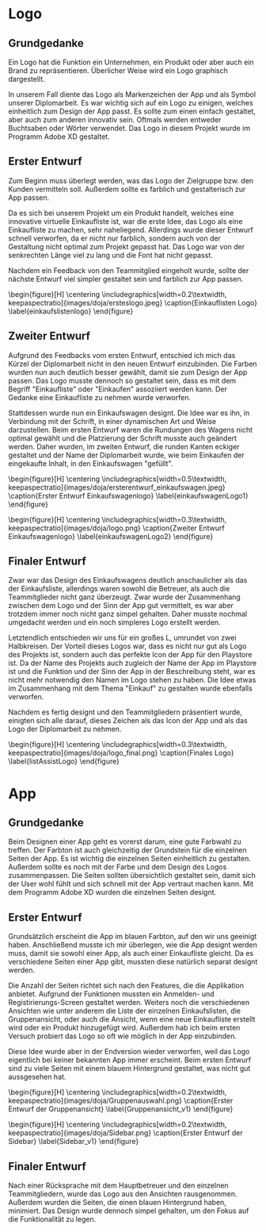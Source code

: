 # Logo

## Grundgedanke

Ein Logo hat die Funktion ein Unternehmen, ein Produkt oder aber auch ein Brand zu repräsentieren. Überlicher Weise wird ein Logo graphisch dargestellt. 

In unserem Fall diente das Logo als Markenzeichen der App und als Symbol unserer Diplomarbeit. Es war wichtig sich auf ein Logo zu einigen, welches einheitlich zum Design der App passt. Es sollte zum einen einfach gestaltet, aber auch zum anderen innovativ sein. Oftmals werden entweder Buchtsaben oder Wörter verwendet. Das Logo in diesem Projekt wurde im Programm Adobe XD gestaltet.

## Erster Entwurf

Zum Beginn muss überlegt werden, was das Logo der Zielgruppe bzw. den Kunden vermitteln soll. Außerdem sollte es farblich und gestalterisch zur App passen. 

Da es sich bei unserem Projekt um ein Produkt handelt, welches eine innovative virtuelle Einkaufliste ist, war die erste Idee, das Logo als eine Einkaufliste zu machen, sehr naheliegend. Allerdings wurde dieser Entwurf schnell verworfen, da er nicht nur farblich, sondern auch von der Gestaltung nicht optimal zum Projekt gepasst hat. Das Logo war von der senkrechten Länge viel zu lang und die Font hat nicht gepasst. 

Nachdem ein Feedback von den Teammitglied eingeholt wurde, sollte der nächste Entwurf viel simpler gestaltet sein und farblich zur App passen.

\begin{figure}[H]
\centering
\includegraphics[width=0.2\textwidth, keepaspectratio]{images/doja/ersteslogo.jpeg}
\caption{Einkauflisten Logo}
\label{einkaufslistenlogo}
\end{figure}

## Zweiter Entwurf

Aufgrund des Feedbacks vom ersten Entwurf, entschied ich mich das Kürzel der Diplomarbeit nicht in den neuen Entwurf einzubinden. Die Farben wurden nun auch deutlich besser gewählt, damit sie zum Design der App passen. Das Logo musste dennoch so gestaltet sein, dass es mit dem Begriff "Einkaufliste" oder "Einkaufen" assoziiert werden kann. Der Gedanke eine Einkaufliste zu nehmen wurde verworfen. 

Stattdessen wurde nun ein Einkaufswagen designt. Die Idee war es ihn, in Verbindung mit der Schrift, in einer dynamischen Art und Weise darzustellen. Beim ersten Entwurf waren die Rundungen des Wagens nicht optimal gewählt und die Platzierung der Schrift musste auch geändert werden. Daher wurden, im zweiten Entwurf, die runden Kanten eckiger gestaltet und der Name der Diplomarbeit wurde, wie beim Einkaufen der eingekaufte Inhalt, in den Einkaufswagen "gefüllt".

\begin{figure}[H]
\centering
\includegraphics[width=0.5\textwidth, keepaspectratio]{images/doja/ersterentwurf_einkaufswagen.jpeg}
\caption{Erster Entwurf Einkaufswagenlogo}
\label{einkaufswagenLogo1}
\end{figure}

\begin{figure}[H]
\centering
\includegraphics[width=0.3\textwidth, keepaspectratio]{images/doja/logo.png}
\caption{Zweiter Entwurf Einkaufswagenlogo}
\label{einkaufswagenLogo2}
\end{figure}

## Finaler Entwurf

Zwar war das Design des Einkaufswagens deutlich anschaulicher als das der Einkaufsliste, allerdings waren sowohl die Betreuer, als auch die Teammitglieder nicht ganz überzeugt. Zwar wurde der Zusammenhang zwischen dem Logo und der Sinn der App gut vermittelt, es war aber trotzdem immer noch nicht ganz simpel gehalten. Daher musste nochmal umgedacht werden und ein noch simpleres Logo erstellt werden. 

Letztendlich entschieden wir uns für ein großes L, umrundet von zwei Halbkreisen. Der Vorteil dieses Logos war, dass es nicht nur gut als Logo des Projekts ist, sondern auch das perfekte Icon der App für den Playstore ist. Da der Name des Projekts auch zugleich der Name der App im Playstore ist und die Funktion und der Sinn der App in der Beschreibung steht, war es nicht mehr notwendig den Namen im Logo stehen zu haben. Die Idee etwas im Zusammenhang mit dem Thema "Einkauf" zu gestalten wurde ebenfalls verworfen. 

Nachdem es fertig designt und den Teammitgliedern präsentiert wurde, einigten sich alle darauf, dieses Zeichen als das Icon der App und als das Logo der Diplomarbeit zu nehmen.


\begin{figure}[H]
\centering
\includegraphics[width=0.3\textwidth, keepaspectratio]{images/doja/logo_final.png}
\caption{Finales Logo}
\label{listAssistLogo}
\end{figure}


# App

## Grundgedanke

Beim Designen einer App geht es vorerst darum, eine gute Farbwahl zu treffen. Der Farbton ist auch gleichzeitig der Grundstein für die einzelnen Seiten der App. Es ist wichtig die einzelnen Seiten einheitlich zu gestalten. Außerdem sollte es noch mit der Farbe und dem Design des Logos zusammenpassen. Die Seiten sollten übersichtlich gestaltet sein, damit sich der User wohl fühlt und sich schnell mit der App vertraut machen kann. Mit dem Programm Adobe XD wurden die einzelnen Seiten designt.

## Erster Entwurf

Grundsätzlich erscheint die App im blauen Farbton, auf den wir uns geeinigt haben. Anschließend musste ich mir überlegen, wie die App designt werden muss, damit sie sowohl einer App, als auch einer Einkaufliste gleicht. Da es verschiedene Seiten einer App gibt, mussten diese natürlich separat designt werden. 

Die Anzahl der Seiten richtet sich nach den Features, die die Applikation anbietet. Aufgrund der Funktionen mussten ein Anmelden- und Registirierungs-Screen gestaltet werden. Weiters noch die verschiedenen Ansichten wie unter anderem die Liste der einzelnen Einkaufslisten, die Gruppenansicht, oder auch die Ansicht, wenn eine neue Einkaufliste erstellt wird oder ein Produkt hinzugefügt wird. Außerdem hab ich beim ersten Versuch probiert das Logo so oft wie möglich in der App einzubinden. 

Diese Idee wurde aber in der Endversion wieder verworfen, weil das Logo eigentlich bei keiner bekannten App immer erscheint. Beim ersten Entwurf sind zu viele Seiten mit einem blauem Hintergrund gestaltet, was nicht gut aussgesehen hat.


\begin{figure}[H]
\centering
\includegraphics[width=0.2\textwidth, keepaspectratio]{images/doja/Gruppenauswahl.png}
\caption{Erster Entwurf der Gruppenansicht}
\label{Gruppenansicht_v1}
\end{figure}


\begin{figure}[H]
\centering
\includegraphics[width=0.2\textwidth, keepaspectratio]{images/doja/Sidebar.png}
\caption{Erster Entwurf der Sidebar}
\label{Sidebar_v1}
\end{figure}


## Finaler Entwurf

Nach einer Rücksprache mit dem Hauptbetreuer und den einzelnen Teammitgliedern, wurde das Logo aus den Ansichten rausgenommen. Außerdem wurden die Seiten, die einen blauen Hintergrund haben, minimiert. Das Design wurde dennoch simpel gehalten, um den Fokus auf die Funktionalität zu legen.